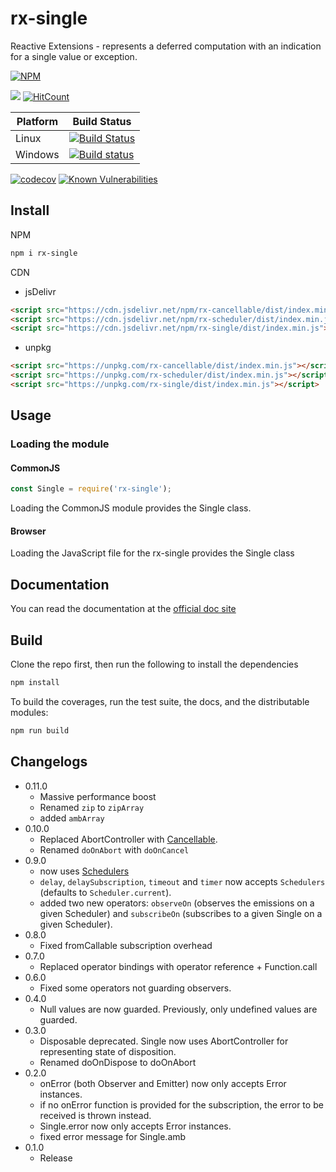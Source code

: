 # rx-single

Reactive Extensions - represents a deferred computation with an indication for a single value or exception.

[![NPM](https://nodei.co/npm/rx-single.png)](https://nodei.co/npm/rx-single/)

[![](https://data.jsdelivr.com/v1/package/npm/rx-single/badge)](https://www.jsdelivr.com/package/npm/rx-single)
[![HitCount](http://hits.dwyl.io/lxsmnsyc/rx-single.svg)](http://hits.dwyl.io/lxsmnsyc/rx-single)

| Platform | Build Status |
| --- | --- |
| Linux | [![Build Status](https://travis-ci.org/LXSMNSYC/rx-single.svg?branch=master)](https://travis-ci.org/LXSMNSYC/rx-single) |
| Windows | [![Build status](https://ci.appveyor.com/api/projects/status/mkjwe462uk80axx4?svg=true)](https://ci.appveyor.com/project/LXSMNSYC/rx-single) |


[![codecov](https://codecov.io/gh/LXSMNSYC/rx-single/branch/master/graph/badge.svg)](https://codecov.io/gh/LXSMNSYC/rx-single)
[![Known Vulnerabilities](https://snyk.io/test/github/LXSMNSYC/rx-single/badge.svg?targetFile=package.json)](https://snyk.io/test/github/LXSMNSYC/rx-single?targetFile=package.json)

## Install

NPM

```bash
npm i rx-single
```

CDN

* jsDelivr
```html
<script src="https://cdn.jsdelivr.net/npm/rx-cancellable/dist/index.min.js"></script>
<script src="https://cdn.jsdelivr.net/npm/rx-scheduler/dist/index.min.js"></script>
<script src="https://cdn.jsdelivr.net/npm/rx-single/dist/index.min.js"></script>
```

* unpkg
```html
<script src="https://unpkg.com/rx-cancellable/dist/index.min.js"></script>
<script src="https://unpkg.com/rx-scheduler/dist/index.min.js"></script>
<script src="https://unpkg.com/rx-single/dist/index.min.js"></script>
```

## Usage

### Loading the module

#### CommonJS

```js
const Single = require('rx-single');
```

Loading the CommonJS module provides the Single class.

#### Browser

Loading the JavaScript file for the rx-single provides the Single class

## Documentation

You can read the documentation at the [official doc site](https://lxsmnsyc.github.io/rx-single/)

## Build

Clone the repo first, then run the following to install the dependencies

```bash
npm install
```

To build the coverages, run the test suite, the docs, and the distributable modules:

```bash
npm run build
```

## Changelogs
* 0.11.0
  - Massive performance boost
  - Renamed `zip` to `zipArray`
  - added `ambArray`
* 0.10.0
  - Replaced AbortController with [Cancellable](https://lxsmnsyc.github.io/rx-cancellable/).
  - Renamed `doOnAbort` with `doOnCancel`
* 0.9.0
  - now uses [Schedulers](https://github.com/LXSMNSYC/rx-scheduler)
  - `delay`, `delaySubscription`, `timeout` and `timer` now accepts `Schedulers` (defaults to `Scheduler.current`).
  - added two new operators: `observeOn` (observes the emissions on a given Scheduler) and `subscribeOn` (subscribes to a given Single on a given Scheduler).
* 0.8.0
  - Fixed fromCallable subscription overhead
* 0.7.0
  - Replaced operator bindings with operator reference + Function.call
* 0.6.0
  - Fixed some operators not guarding observers.
* 0.4.0
  - Null values are now guarded. Previously, only undefined values are guarded.
* 0.3.0
  - Disposable deprecated. Single now uses AbortController for representing state of disposition.
  - Renamed doOnDispose to doOnAbort
* 0.2.0
  - onError (both Observer and Emitter) now only accepts Error instances.
  - if no onError function is provided for the subscription, the error to be received is thrown instead.
  - Single.error now only accepts Error instances.
  - fixed error message for Single.amb
* 0.1.0
  - Release
